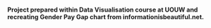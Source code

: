 #### Project prepared within Data Visualisation course at UOUW and recreating Gender Pay Gap chart from informationisbeautiful.net.
